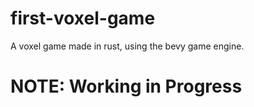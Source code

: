 # first-voxel-game
A voxel game made in rust, using the bevy game engine.

# NOTE: Working in Progress
